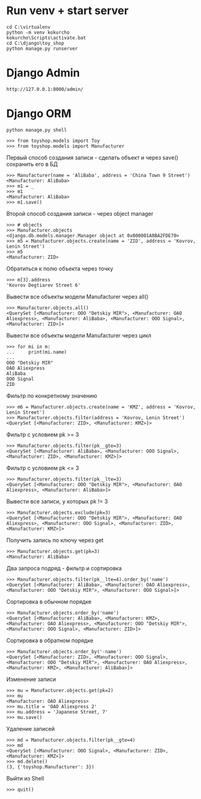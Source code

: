 # Run venv + start server
```console
cd C:\virtualenv
python -m venv kokurcho
kokurcho\Scripts\activate.bat
cd C:\django\toy_shop
python manage.py runserver
```
# Django Admin
```url
http://127.0.0.1:8000/admin/
```
# Django ORM
```console
python manage.py shell
```
```shell
>>> from toyshop.models import Toy
>>> from toyshop.models import Manufacturer
```
Первый способ создания записи - сделать объект и через save() сохранить его в БД
```shell
>>> Manufacturer(name = 'AliBaba', address = 'China Town 9 Street')
<Manufacturer: AliBaba>
>>> m1 = _
>>> m1
<Manufacturer: AliBaba>
>>> m1.save()
```
Второй способ создания записи - через object manager
```shell
>>> # objects
>>> Manufacturer.objects
<django.db.models.manager.Manager object at 0x000001A8BA2FDE70>
>>> m5 = Manufacturer.objects.create(name = 'ZID', address = 'Kovrov, Lenin Street')
>>> m5
<Manufacturer: ZID>
```
Обратиться к полю объекта через точку
```shell
>>> m[3].address
'Kovrov Degtiarev Street 6'
```
Вывести все объекты модели Manufacturer через all()
```shell
>>> Manufacturer.objects.all()
<QuerySet [<Manufacturer: OOO "Detskiy MIR">, <Manufacturer: OAO Aliexpress>, <Manufacturer: AliBaba>, <Manufacturer: OOO Signal>, <Manufacturer: ZID>]>

```
Вывести все объекты модели Manufacturer через цикл
```shell
>>> for mi in m:
...     print(mi.name)
...
OOO "Detskiy MIR"
OAO Aliexpress
AliBaba
OOO Signal
ZID
```
Фильтр по конкретному значению
```shell
>>> m6 = Manufacturer.objects.create(name = 'KMZ', address = 'Kovrov, Lenin Street')
>>> Manufacturer.objects.filter(address = 'Kovrov, Lenin Street')
<QuerySet [<Manufacturer: ZID>, <Manufacturer: KMZ>]>
```
Фильтр с условием pk >= 3
```shell
>>> Manufacturer.objects.filter(pk__gte=3)
<QuerySet [<Manufacturer: AliBaba>, <Manufacturer: OOO Signal>, <Manufacturer: ZID>, <Manufacturer: KMZ>]>
```
Фильтр с условием pk <= 3
```shell
>>> Manufacturer.objects.filter(pk__lte=3)
<QuerySet [<Manufacturer: OOO "Detskiy MIR">, <Manufacturer: OAO Aliexpress>, <Manufacturer: AliBaba>]>
```
Вывести все записи, у которых pk != 3
```shell
>>> Manufacturer.objects.exclude(pk=3)
<QuerySet [<Manufacturer: OOO "Detskiy MIR">, <Manufacturer: OAO Aliexpress>, <Manufacturer: OOO Signal>, <Manufacturer: ZID>, <Manufacturer: KMZ>]>
```
Получить запись по ключу через get
```shell
>>> Manufacturer.objects.get(pk=3)
<Manufacturer: AliBaba>
```
Два запроса подряд - фильтр и сортировка
```shell
>>> Manufacturer.objects.filter(pk__lte=4).order_by('name')
<QuerySet [<Manufacturer: AliBaba>, <Manufacturer: OAO Aliexpress>, <Manufacturer: OOO "Detskiy MIR">, <Manufacturer: OOO Signal>]>
```
Сортировка в обычном порядке
```shell
>>> Manufacturer.objects.order_by('name')
<QuerySet [<Manufacturer: AliBaba>, <Manufacturer: KMZ>, <Manufacturer: OAO Aliexpress>, <Manufacturer: OOO "Detskiy MIR">, <Manufacturer: OOO Signal>, <Manufacturer: ZID>]>
```
Сортировка в обратном порядке
```shell
>>> Manufacturer.objects.order_by('-name')
<QuerySet [<Manufacturer: ZID>, <Manufacturer: OOO Signal>, <Manufacturer: OOO "Detskiy MIR">, <Manufacturer: OAO Aliexpress>, <Manufacturer: KMZ>, <Manufacturer: AliBaba>]>
```
Изменение записи
```shell
>>> mu = Manufacturer.objects.get(pk=2)
>>> mu
<Manufacturer: OAO Aliexpress>
>>> mu.title = 'OAO Aliexpress 2'
>>> mu.address = 'Japanese Street, 7'
>>> mu.save()
```
Удаление записей
```shell
>>> md = Manufacturer.objects.filter(pk__gte=4)
>>> md
<QuerySet [<Manufacturer: OOO Signal>, <Manufacturer: ZID>, <Manufacturer: KMZ>]>
>>> md.delete()
(3, {'toyshop.Manufacturer': 3})
```
Выйти из Shell
```shell
>>> quit()
```